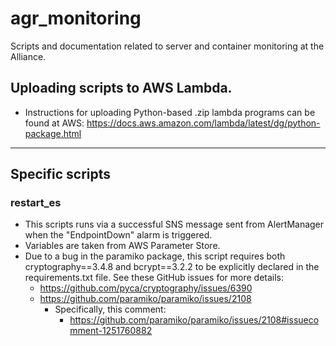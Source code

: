# agr_monitoring
Scripts and documentation related to server and container monitoring at the Alliance.

## Uploading scripts to AWS Lambda.
- Instructions for uploading Python-based .zip lambda programs can be found at AWS: 
https://docs.aws.amazon.com/lambda/latest/dg/python-package.html

-----------

## Specific scripts
### restart_es
- This scripts runs via a successful SNS message sent from AlertManager when the "EndpointDown" alarm is triggered.
- Variables are taken from AWS Parameter Store.
- Due to a bug in the paramiko package, this script requires both cryptography==3.4.8 and bcrypt==3.2.2 to be explicitly declared in the requirements.txt file. See these GitHub issues for more details:
  - https://github.com/pyca/cryptography/issues/6390
  - https://github.com/paramiko/paramiko/issues/2108
    - Specifically, this comment:
      - https://github.com/paramiko/paramiko/issues/2108#issuecomment-1251760882